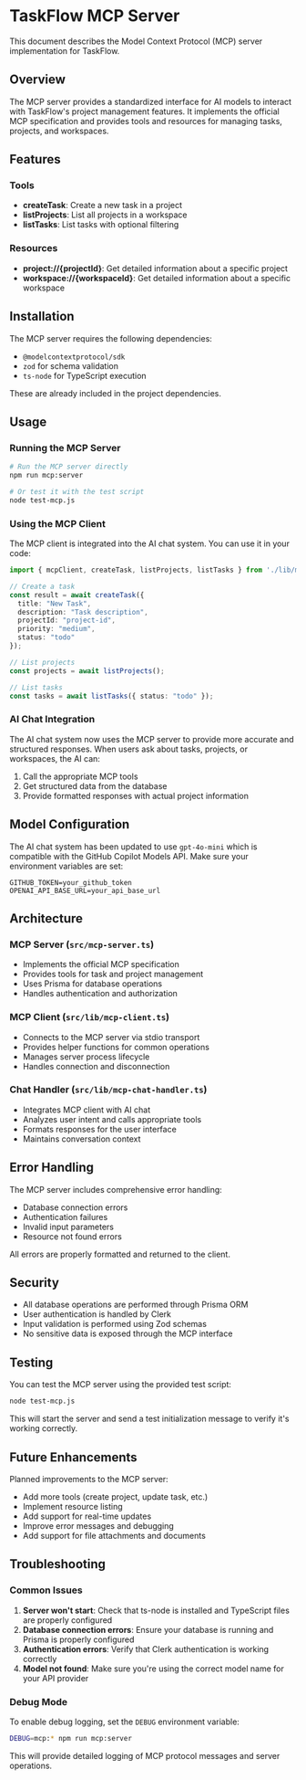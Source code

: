 # TaskFlow MCP Server

This document describes the Model Context Protocol (MCP) server implementation for TaskFlow.

## Overview

The MCP server provides a standardized interface for AI models to interact with TaskFlow's project management features. It implements the official MCP specification and provides tools and resources for managing tasks, projects, and workspaces.

## Features

### Tools
- **createTask**: Create a new task in a project
- **listProjects**: List all projects in a workspace
- **listTasks**: List tasks with optional filtering

### Resources
- **project://{projectId}**: Get detailed information about a specific project
- **workspace://{workspaceId}**: Get detailed information about a specific workspace

## Installation

The MCP server requires the following dependencies:
- `@modelcontextprotocol/sdk`
- `zod` for schema validation
- `ts-node` for TypeScript execution

These are already included in the project dependencies.

## Usage

### Running the MCP Server

```bash
# Run the MCP server directly
npm run mcp:server

# Or test it with the test script
node test-mcp.js
```

### Using the MCP Client

The MCP client is integrated into the AI chat system. You can use it in your code:

```typescript
import { mcpClient, createTask, listProjects, listTasks } from './lib/mcp-client';

// Create a task
const result = await createTask({
  title: "New Task",
  description: "Task description",
  projectId: "project-id",
  priority: "medium",
  status: "todo"
});

// List projects
const projects = await listProjects();

// List tasks
const tasks = await listTasks({ status: "todo" });
```

### AI Chat Integration

The AI chat system now uses the MCP server to provide more accurate and structured responses. When users ask about tasks, projects, or workspaces, the AI can:

1. Call the appropriate MCP tools
2. Get structured data from the database
3. Provide formatted responses with actual project information

## Model Configuration

The AI chat system has been updated to use `gpt-4o-mini` which is compatible with the GitHub Copilot Models API. Make sure your environment variables are set:

```env
GITHUB_TOKEN=your_github_token
OPENAI_API_BASE_URL=your_api_base_url
```

## Architecture

### MCP Server (`src/mcp-server.ts`)
- Implements the official MCP specification
- Provides tools for task and project management
- Uses Prisma for database operations
- Handles authentication and authorization

### MCP Client (`src/lib/mcp-client.ts`)
- Connects to the MCP server via stdio transport
- Provides helper functions for common operations
- Manages server process lifecycle
- Handles connection and disconnection

### Chat Handler (`src/lib/mcp-chat-handler.ts`)
- Integrates MCP client with AI chat
- Analyzes user intent and calls appropriate tools
- Formats responses for the user interface
- Maintains conversation context

## Error Handling

The MCP server includes comprehensive error handling:
- Database connection errors
- Authentication failures
- Invalid input parameters
- Resource not found errors

All errors are properly formatted and returned to the client.

## Security

- All database operations are performed through Prisma ORM
- User authentication is handled by Clerk
- Input validation is performed using Zod schemas
- No sensitive data is exposed through the MCP interface

## Testing

You can test the MCP server using the provided test script:

```bash
node test-mcp.js
```

This will start the server and send a test initialization message to verify it's working correctly.

## Future Enhancements

Planned improvements to the MCP server:
- Add more tools (create project, update task, etc.)
- Implement resource listing
- Add support for real-time updates
- Improve error messages and debugging
- Add support for file attachments and documents

## Troubleshooting

### Common Issues

1. **Server won't start**: Check that ts-node is installed and TypeScript files are properly configured
2. **Database connection errors**: Ensure your database is running and Prisma is properly configured
3. **Authentication errors**: Verify that Clerk authentication is working correctly
4. **Model not found**: Make sure you're using the correct model name for your API provider

### Debug Mode

To enable debug logging, set the `DEBUG` environment variable:

```bash
DEBUG=mcp:* npm run mcp:server
```

This will provide detailed logging of MCP protocol messages and server operations. 